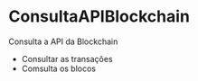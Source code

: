 # ConsultaAPIBlockchain

Consulta a API da Blockchain
  * Consultar as transações
  * Comsulta os blocos
